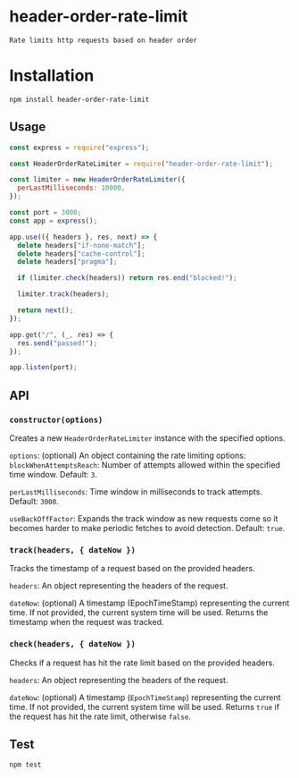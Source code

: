 # header-order-rate-limit

`Rate limits http requests based on header order`

# Installation

`npm install header-order-rate-limit`

## Usage

```javascript
const express = require("express");

const HeaderOrderRateLimiter = require("header-order-rate-limit");

const limiter = new HeaderOrderRateLimiter({
  perLastMilliseconds: 10000,
});

const port = 3000;
const app = express();

app.use(({ headers }, res, next) => {
  delete headers["if-none-match"];
  delete headers["cache-control"];
  delete headers["pragma"];

  if (limiter.check(headers)) return res.end("blocked!");

  limiter.track(headers);

  return next();
});

app.get("/", (_, res) => {
  res.send("passed!");
});

app.listen(port);
```

## API

### `constructor(options)`

Creates a new `HeaderOrderRateLimiter` instance with the specified options.

`options`: (optional) An object containing the rate limiting options:
`blockWhenAttemptsReach`: Number of attempts allowed within the specified time window. Default: `3`.

`perLastMilliseconds`: Time window in milliseconds to track attempts. Default: `3000`.

`useBackOffFactor`: Expands the track window as new requests come so it becomes harder to make periodic fetches to avoid detection. Default: `true`.

### `track(headers, { dateNow })`

Tracks the timestamp of a request based on the provided headers.

`headers`: An object representing the headers of the request.

`dateNow`: (optional) A timestamp (EpochTimeStamp) representing the current time. If not provided, the current system time will be used.
Returns the timestamp when the request was tracked.

### `check(headers, { dateNow })`

Checks if a request has hit the rate limit based on the provided headers.

`headers`: An object representing the headers of the request.

`dateNow`: (optional) A timestamp (`EpochTimeStamp`) representing the current time. If not provided, the current system time will be used.
Returns `true` if the request has hit the rate limit, otherwise `false`.

## Test

`npm test`
